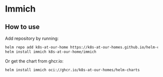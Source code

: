 # Immich

## How to use

Add repository by running:

```bash
helm repo add k8s-at-our-home https://k8s-at-our-homes.github.io/helm-charts/
helm install immich k8s-at-our-home/immich
```

Or get the chart from ghcr.io:

```bash
helm install immich oci://ghcr.io/k8s-at-our-homes/helm-charts
```
